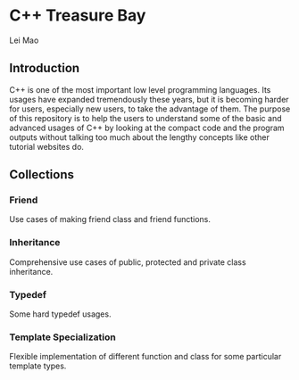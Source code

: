 # C++ Treasure Bay

Lei Mao

## Introduction

C++ is one of the most important low level programming languages. Its usages have expanded tremendously these years, but it is becoming harder for users, especially new users, to take the advantage of them. The purpose of this repository is to help the users to understand some of the basic and advanced usages of C++ by looking at the compact code and the program outputs without talking too much about the lengthy concepts like other tutorial websites do. 

## Collections

### Friend

Use cases of making friend class and friend functions.

### Inheritance

Comprehensive use cases of public, protected and private class inheritance.

### Typedef

Some hard typedef usages.

### Template Specialization

Flexible implementation of different function and class for some particular template types.
